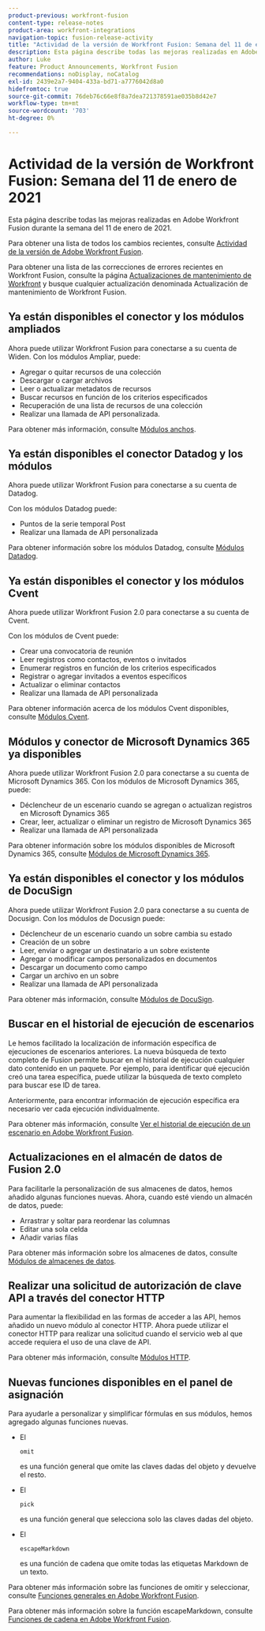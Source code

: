 ```yaml
---
product-previous: workfront-fusion
content-type: release-notes
product-area: workfront-integrations
navigation-topic: fusion-release-activity
title: "Actividad de la versión de Workfront Fusion: Semana del 11 de enero de 2021"
description: Esta página describe todas las mejoras realizadas en Adobe Workfront Fusion durante la semana del 11 de enero de 2021.
author: Luke
feature: Product Announcements, Workfront Fusion
recommendations: noDisplay, noCatalog
exl-id: 2439e2a7-9404-433a-bd71-a7776042d8a0
hidefromtoc: true
source-git-commit: 76deb76c66e8f8a7dea721378591ae035b8d42e7
workflow-type: tm+mt
source-wordcount: '703'
ht-degree: 0%

---
```


# Actividad de la versión de Workfront Fusion: Semana del 11 de enero de 2021

Esta página describe todas las mejoras realizadas en Adobe Workfront Fusion durante la semana del 11 de enero de 2021.

Para obtener una lista de todos los cambios recientes, consulte [Actividad de la versión de Adobe Workfront Fusion](../../../product-announcements/product-releases/fusion-release-activity/fusion-release-activity.md).

Para obtener una lista de las correcciones de errores recientes en Workfront Fusion, consulte la página [Actualizaciones de mantenimiento de Workfront](https://experienceleague.adobe.com/docs/workfront-known-issues/releases/current-updates.html) y busque cualquier actualización denominada Actualización de mantenimiento de Workfront Fusion.

## Ya están disponibles el conector y los módulos ampliados

Ahora puede utilizar Workfront Fusion para conectarse a su cuenta de Widen. Con los módulos Ampliar, puede:

* Agregar o quitar recursos de una colección
* Descargar o cargar archivos
* Leer o actualizar metadatos de recursos
* Buscar recursos en función de los criterios especificados
* Recuperación de una lista de recursos de una colección
* Realizar una llamada de API personalizada.

Para obtener más información, consulte [Módulos anchos](../../../workfront-fusion/apps-and-their-modules/widen-modules.md).

## Ya están disponibles el conector Datadog y los módulos

Ahora puede utilizar Workfront Fusion para conectarse a su cuenta de Datadog.

Con los módulos Datadog puede:

* Puntos de la serie temporal Post
* Realizar una llamada de API personalizada

Para obtener información sobre los módulos Datadog, consulte [Módulos Datadog](../../../workfront-fusion/apps-and-their-modules/datadog-modules.md).

## Ya están disponibles el conector y los módulos Cvent

Ahora puede utilizar Workfront Fusion 2.0 para conectarse a su cuenta de Cvent.

Con los módulos de Cvent puede:

* Crear una convocatoria de reunión
* Leer registros como contactos, eventos o invitados
* Enumerar registros en función de los criterios especificados
* Registrar o agregar invitados a eventos específicos
* Actualizar o eliminar contactos
* Realizar una llamada de API personalizada

Para obtener información acerca de los módulos Cvent disponibles, consulte [Módulos Cvent](../../../workfront-fusion/apps-and-their-modules/cvent-modules.md).

## Módulos y conector de Microsoft Dynamics 365 ya disponibles

Ahora puede utilizar Workfront Fusion 2.0 para conectarse a su cuenta de Microsoft Dynamics 365. Con los módulos de Microsoft Dynamics 365, puede:

* Déclencheur de un escenario cuando se agregan o actualizan registros en Microsoft Dynamics 365
* Crear, leer, actualizar o eliminar un registro de Microsoft Dynamics 365
* Realizar una llamada de API personalizada

Para obtener información sobre los módulos disponibles de Microsoft Dynamics 365, consulte [Módulos de Microsoft Dynamics 365](../../../workfront-fusion/apps-and-their-modules/microsoft-dynamics-365-modules.md).

## Ya están disponibles el conector y los módulos de DocuSign

Ahora puede utilizar Workfront Fusion 2.0 para conectarse a su cuenta de Docusign. Con los módulos de Docusign puede:

* Déclencheur de un escenario cuando un sobre cambia su estado
* Creación de un sobre
* Leer, enviar o agregar un destinatario a un sobre existente
* Agregar o modificar campos personalizados en documentos
* Descargar un documento como campo
* Cargar un archivo en un sobre
* Realizar una llamada de API personalizada

Para obtener más información, consulte [Módulos de DocuSign](../../../workfront-fusion/apps-and-their-modules/docusign-modules.md).

## Buscar en el historial de ejecución de escenarios

Le hemos facilitado la localización de información específica de ejecuciones de escenarios anteriores. La nueva búsqueda de texto completo de Fusion permite buscar en el historial de ejecución cualquier dato contenido en un paquete. Por ejemplo, para identificar qué ejecución creó una tarea específica, puede utilizar la búsqueda de texto completo para buscar ese ID de tarea.

Anteriormente, para encontrar información de ejecución específica era necesario ver cada ejecución individualmente.

Para obtener más información, consulte [Ver el historial de ejecución de un escenario en Adobe Workfront Fusion](../../../workfront-fusion/scenarios/view-scenario-execution-history.md).

## Actualizaciones en el almacén de datos de Fusion 2.0

Para facilitarle la personalización de sus almacenes de datos, hemos añadido algunas funciones nuevas. Ahora, cuando esté viendo un almacén de datos, puede:

* Arrastrar y soltar para reordenar las columnas
* Editar una sola celda
* Añadir varias filas

Para obtener más información sobre los almacenes de datos, consulte [Módulos de almacenes de datos](../../../workfront-fusion/apps-and-their-modules/data-store-modules.md).

## Realizar una solicitud de autorización de clave API a través del conector HTTP

Para aumentar la flexibilidad en las formas de acceder a las API, hemos añadido un nuevo módulo al conector HTTP. Ahora puede utilizar el conector HTTP para realizar una solicitud cuando el servicio web al que accede requiera el uso de una clave de API.

Para obtener más información, consulte [Módulos HTTP](../../../workfront-fusion/apps-and-their-modules/http-modules/http-modules-1.md).

## Nuevas funciones disponibles en el panel de asignación

Para ayudarle a personalizar y simplificar fórmulas en sus módulos, hemos agregado algunas funciones nuevas.

* El

  ```
  omit
  ```

  es una función general que omite las claves dadas del objeto y devuelve el resto.
* El

  ```
  pick
  ```

  es una función general que selecciona solo las claves dadas del objeto.
* El

  ```
  escapeMarkdown
  ```

  es una función de cadena que omite todas las etiquetas Markdown de un texto.

Para obtener más información sobre las funciones de omitir y seleccionar, consulte [Funciones generales en Adobe Workfront Fusion](../../../workfront-fusion/functions/general-functions.md).

Para obtener más información sobre la función escapeMarkdown, consulte [Funciones de cadena en Adobe Workfront Fusion](../../../workfront-fusion/functions/string-functions.md).

